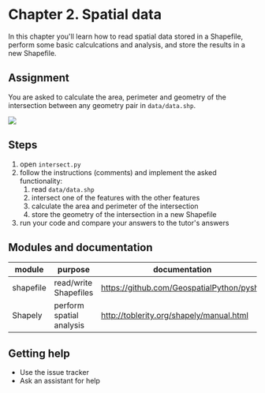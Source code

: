 # Chapter 2. Spatial data

In this chapter you'll learn how to read spatial data stored in a Shapefile, perform some basic calculcations and analysis, and store the results in a new Shapefile. 

## Assignment

You are asked to calculate the area, perimeter and geometry of the intersection between any geometry pair in `data/data.shp`.

   
![](https://github.com/ndkv/gi-minor-python-course/raw/master/2.%20geodata/data/data.png)

## Steps

1. open `intersect.py`
2. follow the instructions (comments) and implement the asked functionality:
    1. read `data/data.shp`
    2. intersect one of the features with the other features
    3. calculate the area and perimeter of the intersection
    4. store the geometry of the intersection in a new Shapefile
3. run your code and compare your answers to the tutor's answers 

## Modules and documentation

|module|purpose|documentation|
|---|---|---|
|shapefile|read/write Shapefiles|https://github.com/GeospatialPython/pyshp|
|Shapely|perform spatial analysis|http://toblerity.org/shapely/manual.html|
  

## Getting help

- Use the issue tracker
- Ask an assistant for help